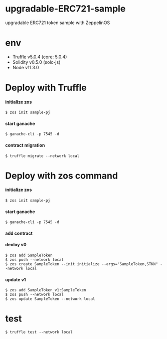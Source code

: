 # upgradable-ERC721-sample

upgradable ERC721 token sample with ZeppelinOS

# env
- Truffle v5.0.4 (core: 5.0.4)
- Solidity v0.5.0 (solc-js)
- Node v11.3.0

# Deploy with Truffle

#### initialize zos
```
$ zos init sample-pj
```

#### start ganache
```
$ ganache-cli -p 7545 -d
```

#### contract migration
```
$ truffle migrate --network local
```

# Deploy with zos command

#### initialize zos
```
$ zos init sample-pj
```

#### start ganache
```
$ ganache-cli -p 7545 -d
```

#### add contract

#### deoloy v0
```
$ zos add SampleToken
$ zos push --network local
$ zos create SampleToken --init initialize --args="SampleToken,STKN" --network local
```

#### update v1
```
$ zos add SampleToken_v1:SampleToken
$ zos push --network local
$ zos update SampleToken --network local
```

# test
```
$ truffle test --network local
```
